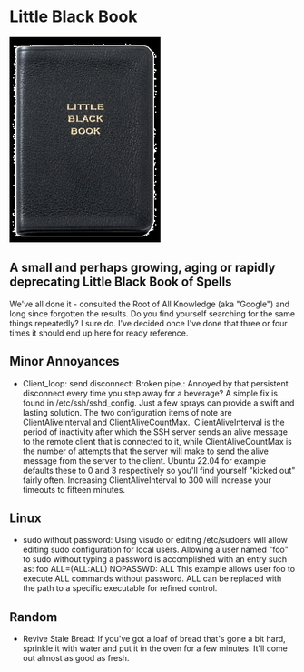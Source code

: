 # Little Black Book
![Little Black Book](images/little_black_book.png)
## A small and perhaps growing, aging or rapidly deprecating Little Black Book of Spells

We've all done it - consulted the Root of All Knowledge (aka "Google") and long since forgotten the results. 
Do you find yourself searching for the same things repeatedly? I sure do. 
I've decided once I've done that three or four times it should end up here for ready reference.

## Minor Annoyances
- Client_loop: send disconnect: Broken pipe.: Annoyed by that persistent disconnect every time you step away for a beverage? A simple fix is found in /etc/ssh/sshd_config. Just a few sprays can provide a swift and lasting solution. The two configuration items of note are ClientAliveInterval and ClientAliveCountMax.  ClientAliveInterval is the period of inactivity after which the SSH server sends an alive message to the remote client that is connected to it, while ClientAliveCountMax is the number of attempts that the server will make to send the alive message from the server to the client. Ubuntu 22.04 for example defaults these to 0 and 3 respectively so you'll find yourself "kicked out" fairly often. Increasing ClientAliveInterval to 300 will increase your timeouts to fifteen minutes.

## Linux
- sudo without password: Using visudo or editing /etc/sudoers will allow editing sudo configuration for local users. Allowing a user named "foo" to sudo without typing a password is accomplished with an entry such as:
foo ALL=(ALL:ALL) NOPASSWD: ALL
This example allows user foo to execute ALL commands without password. ALL can be replaced with the path to a specific executable for refined control.

## Random
- Revive Stale Bread: 
If you've got a loaf of bread that's gone a bit hard, sprinkle it with water and put it in the oven for a few minutes. It'll come out almost as good as fresh.